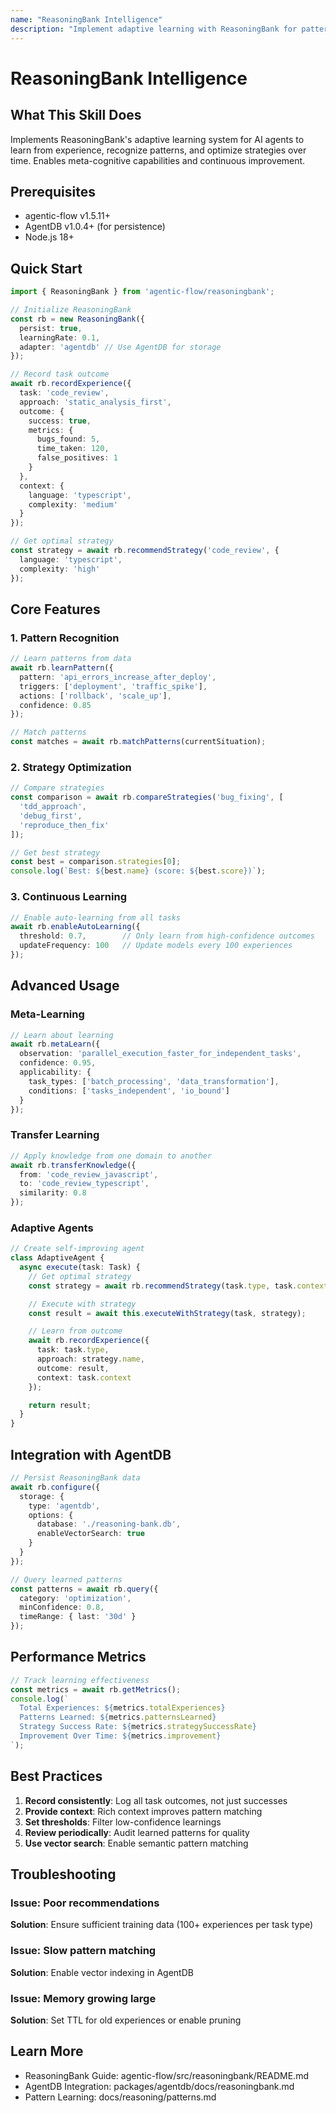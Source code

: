 ```yaml
---
name: "ReasoningBank Intelligence"
description: "Implement adaptive learning with ReasoningBank for pattern recognition, strategy optimization, and continuous improvement. Use when building self-learning agents, optimizing workflows, or implementing meta-cognitive systems."
---
```


# ReasoningBank Intelligence

## What This Skill Does

Implements ReasoningBank's adaptive learning system for AI agents to learn from experience, recognize patterns, and optimize strategies over time. Enables meta-cognitive capabilities and continuous improvement.

## Prerequisites

- agentic-flow v1.5.11+
- AgentDB v1.0.4+ (for persistence)
- Node.js 18+

## Quick Start

```typescript
import { ReasoningBank } from 'agentic-flow/reasoningbank';

// Initialize ReasoningBank
const rb = new ReasoningBank({
  persist: true,
  learningRate: 0.1,
  adapter: 'agentdb' // Use AgentDB for storage
});

// Record task outcome
await rb.recordExperience({
  task: 'code_review',
  approach: 'static_analysis_first',
  outcome: {
    success: true,
    metrics: {
      bugs_found: 5,
      time_taken: 120,
      false_positives: 1
    }
  },
  context: {
    language: 'typescript',
    complexity: 'medium'
  }
});

// Get optimal strategy
const strategy = await rb.recommendStrategy('code_review', {
  language: 'typescript',
  complexity: 'high'
});
```

## Core Features

### 1. Pattern Recognition
```typescript
// Learn patterns from data
await rb.learnPattern({
  pattern: 'api_errors_increase_after_deploy',
  triggers: ['deployment', 'traffic_spike'],
  actions: ['rollback', 'scale_up'],
  confidence: 0.85
});

// Match patterns
const matches = await rb.matchPatterns(currentSituation);
```

### 2. Strategy Optimization
```typescript
// Compare strategies
const comparison = await rb.compareStrategies('bug_fixing', [
  'tdd_approach',
  'debug_first',
  'reproduce_then_fix'
]);

// Get best strategy
const best = comparison.strategies[0];
console.log(`Best: ${best.name} (score: ${best.score})`);
```

### 3. Continuous Learning
```typescript
// Enable auto-learning from all tasks
await rb.enableAutoLearning({
  threshold: 0.7,        // Only learn from high-confidence outcomes
  updateFrequency: 100   // Update models every 100 experiences
});
```

## Advanced Usage

### Meta-Learning
```typescript
// Learn about learning
await rb.metaLearn({
  observation: 'parallel_execution_faster_for_independent_tasks',
  confidence: 0.95,
  applicability: {
    task_types: ['batch_processing', 'data_transformation'],
    conditions: ['tasks_independent', 'io_bound']
  }
});
```

### Transfer Learning
```typescript
// Apply knowledge from one domain to another
await rb.transferKnowledge({
  from: 'code_review_javascript',
  to: 'code_review_typescript',
  similarity: 0.8
});
```

### Adaptive Agents
```typescript
// Create self-improving agent
class AdaptiveAgent {
  async execute(task: Task) {
    // Get optimal strategy
    const strategy = await rb.recommendStrategy(task.type, task.context);

    // Execute with strategy
    const result = await this.executeWithStrategy(task, strategy);

    // Learn from outcome
    await rb.recordExperience({
      task: task.type,
      approach: strategy.name,
      outcome: result,
      context: task.context
    });

    return result;
  }
}
```

## Integration with AgentDB

```typescript
// Persist ReasoningBank data
await rb.configure({
  storage: {
    type: 'agentdb',
    options: {
      database: './reasoning-bank.db',
      enableVectorSearch: true
    }
  }
});

// Query learned patterns
const patterns = await rb.query({
  category: 'optimization',
  minConfidence: 0.8,
  timeRange: { last: '30d' }
});
```

## Performance Metrics

```typescript
// Track learning effectiveness
const metrics = await rb.getMetrics();
console.log(`
  Total Experiences: ${metrics.totalExperiences}
  Patterns Learned: ${metrics.patternsLearned}
  Strategy Success Rate: ${metrics.strategySuccessRate}
  Improvement Over Time: ${metrics.improvement}
`);
```

## Best Practices

1. **Record consistently**: Log all task outcomes, not just successes
2. **Provide context**: Rich context improves pattern matching
3. **Set thresholds**: Filter low-confidence learnings
4. **Review periodically**: Audit learned patterns for quality
5. **Use vector search**: Enable semantic pattern matching

## Troubleshooting

### Issue: Poor recommendations
**Solution**: Ensure sufficient training data (100+ experiences per task type)

### Issue: Slow pattern matching
**Solution**: Enable vector indexing in AgentDB

### Issue: Memory growing large
**Solution**: Set TTL for old experiences or enable pruning

## Learn More

- ReasoningBank Guide: agentic-flow/src/reasoningbank/README.md
- AgentDB Integration: packages/agentdb/docs/reasoningbank.md
- Pattern Learning: docs/reasoning/patterns.md
